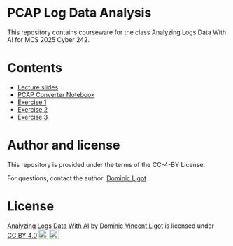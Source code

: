 # PCAP Log Data Analysis

This repository contains courseware for the class Analyzing Logs Data With AI for MCS 2025 Cyber 242. 

# Contents

* [Lecture slides](https://github.com/docligot/pcap_labs/tree/main/lecture%20slides)
* [PCAP Converter Notebook](https://github.com/docligot/pcap_labs/tree/main/notebook)
* [Exercise 1](https://github.com/docligot/pcap_labs/tree/main/exercise%201)
* [Exercise 2](https://github.com/docligot/pcap_labs/tree/main/exercise%202)
* [Exercise 3](https://github.com/docligot/pcap_labs/tree/main/exercise%203)

# Author and license

This repository is provided under the terms of the CC-4-BY License. 

For questions, contact the author: [Dominic Ligot](https://docligot.com)

# License 

<p xmlns:cc="http://creativecommons.org/ns#" xmlns:dct="http://purl.org/dc/terms/"><a property="dct:title" rel="cc:attributionURL" href="https://github.com/docligot/pcap_labs">Analyzing Logs Data With AI</a> by <a rel="cc:attributionURL dct:creator" property="cc:attributionName" href="https://docligot.com">Dominic Vincent Ligot</a> is licensed under <a href="https://creativecommons.org/licenses/by/4.0/?ref=chooser-v1" target="_blank" rel="license noopener noreferrer" style="display:inline-block;">CC BY 4.0<img style="height:22px!important;margin-left:3px;vertical-align:text-bottom;" src="https://mirrors.creativecommons.org/presskit/icons/cc.svg?ref=chooser-v1" alt=""><img style="height:22px!important;margin-left:3px;vertical-align:text-bottom;" src="https://mirrors.creativecommons.org/presskit/icons/by.svg?ref=chooser-v1" alt=""></a></p>